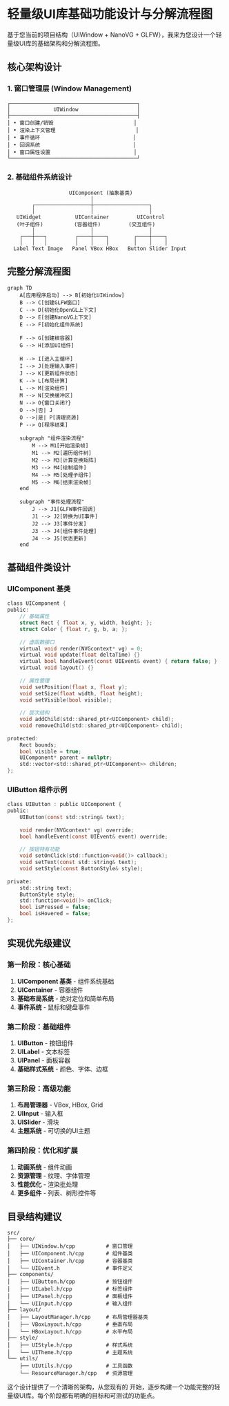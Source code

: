 


          
# 轻量级UI库基础功能设计与分解流程图

基于您当前的项目结构（UIWindow + NanoVG + GLFW），我来为您设计一个轻量级UI库的基础架构和分解流程图。

## 核心架构设计

### 1. 窗口管理层 (Window Management)

```
┌─────────────────────────────────────────┐
│              UIWindow                   │
├─────────────────────────────────────────┤
│ • 窗口创建/销毁                          │
│ • 渲染上下文管理                          │
│ • 事件循环                              │
│ • 回调系统                              │
│ • 窗口属性设置                           │
└─────────────────────────────────────────┘
```

### 2. 基础组件系统设计

```
                    UIComponent (抽象基类)
                           │
        ┌──────────────────┼──────────────────┐
        │                  │                  │
   UIWidget           UIContainer         UIControl
   (叶子组件)          (容器组件)         (交互组件)
        │                  │                  │
    ┌───┼───┐         ┌────┼────┐        ┌────┼────┐
    │   │   │         │    │    │        │    │    │
  Label Text Image   Panel VBox HBox   Button Slider Input
```

## 完整分解流程图

```mermaid
graph TD
    A[应用程序启动] --> B[初始化UIWindow]
    B --> C[创建GLFW窗口]
    C --> D[初始化OpenGL上下文]
    D --> E[创建NanoVG上下文]
    E --> F[初始化组件系统]
    
    F --> G[创建根容器]
    G --> H[添加UI组件]
    
    H --> I[进入主循环]
    I --> J[处理输入事件]
    J --> K[更新组件状态]
    K --> L[布局计算]
    L --> M[渲染组件]
    M --> N[交换缓冲区]
    N --> O{窗口关闭?}
    O -->|否| J
    O -->|是| P[清理资源]
    P --> Q[程序结束]
    
    subgraph "组件渲染流程"
        M --> M1[开始渲染帧]
        M1 --> M2[遍历组件树]
        M2 --> M3[计算变换矩阵]
        M3 --> M4[绘制组件]
        M4 --> M5[处理子组件]
        M5 --> M6[结束渲染帧]
    end
    
    subgraph "事件处理流程"
        J --> J1[GLFW事件回调]
        J1 --> J2[转换为UI事件]
        J2 --> J3[事件分发]
        J3 --> J4[组件事件处理]
        J4 --> J5[状态更新]
    end
```

## 基础组件类设计

### UIComponent 基类

```cpp:src/UIComponent.h
class UIComponent {
public:
    // 基础属性
    struct Rect { float x, y, width, height; };
    struct Color { float r, g, b, a; };
    
    // 虚函数接口
    virtual void render(NVGcontext* vg) = 0;
    virtual void update(float deltaTime) {}
    virtual bool handleEvent(const UIEvent& event) { return false; }
    virtual void layout() {}
    
    // 属性管理
    void setPosition(float x, float y);
    void setSize(float width, float height);
    void setVisible(bool visible);
    
    // 层次结构
    void addChild(std::shared_ptr<UIComponent> child);
    void removeChild(std::shared_ptr<UIComponent> child);
    
protected:
    Rect bounds;
    bool visible = true;
    UIComponent* parent = nullptr;
    std::vector<std::shared_ptr<UIComponent>> children;
};
```

### UIButton 组件示例

```cpp:src/UIButton.h
class UIButton : public UIComponent {
public:
    UIButton(const std::string& text);
    
    void render(NVGcontext* vg) override;
    bool handleEvent(const UIEvent& event) override;
    
    // 按钮特有功能
    void setOnClick(std::function<void()> callback);
    void setText(const std::string& text);
    void setStyle(const ButtonStyle& style);
    
private:
    std::string text;
    ButtonStyle style;
    std::function<void()> onClick;
    bool isPressed = false;
    bool isHovered = false;
};
```

## 实现优先级建议

### 第一阶段：核心基础
1. **UIComponent 基类** - 组件系统基础
2. **UIContainer** - 容器组件
3. **基础布局系统** - 绝对定位和简单布局
4. **事件系统** - 鼠标和键盘事件

### 第二阶段：基础组件
1. **UIButton** - 按钮组件
2. **UILabel** - 文本标签
3. **UIPanel** - 面板容器
4. **基础样式系统** - 颜色、字体、边框

### 第三阶段：高级功能
1. **布局管理器** - VBox, HBox, Grid
2. **UIInput** - 输入框
3. **UISlider** - 滑块
4. **主题系统** - 可切换的UI主题

### 第四阶段：优化和扩展
1. **动画系统** - 组件动画
2. **资源管理** - 纹理、字体管理
3. **性能优化** - 渲染批处理
4. **更多组件** - 列表、树形控件等

## 目录结构建议

```
src/
├── core/
│   ├── UIWindow.h/cpp          # 窗口管理
│   ├── UIComponent.h/cpp       # 组件基类
│   ├── UIContainer.h/cpp       # 容器基类
│   └── UIEvent.h               # 事件定义
├── components/
│   ├── UIButton.h/cpp          # 按钮组件
│   ├── UILabel.h/cpp           # 标签组件
│   ├── UIPanel.h/cpp           # 面板组件
│   └── UIInput.h/cpp           # 输入组件
├── layout/
│   ├── LayoutManager.h/cpp     # 布局管理器基类
│   ├── VBoxLayout.h/cpp        # 垂直布局
│   └── HBoxLayout.h/cpp        # 水平布局
├── style/
│   ├── UIStyle.h/cpp           # 样式系统
│   └── UITheme.h/cpp           # 主题系统
└── utils/
    ├── UIUtils.h/cpp           # 工具函数
    └── ResourceManager.h/cpp   # 资源管理
```

这个设计提供了一个清晰的架构，从您现有的 <mcfile name="UIWindow.h" path="e:\Program\Learning-progect\UI\src\UIWindow.h"></mcfile> 开始，逐步构建一个功能完整的轻量级UI库。每个阶段都有明确的目标和可测试的功能点。
        
